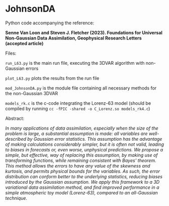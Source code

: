 # JohnsonDA

Python code accompanying the reference:

**Senne Van Loon and Steven J. Fletcher (2023). Foundations for Universal Non-Gaussian Data Assimilation, Geophysical Research Letters (accepted article)**

Files:

`run_L63.py` is the main run file, executing the 3DVAR algorithm with non-Gaussian errors

`plot_L63.py` plots the results from the run file

`mod_JohnsonDA.py` is the module file containing all necessary methods for the non-Gaussian 3DVAR

`models_rk.c` is the c-code integrating the Lorenz-63 model (should be compiled by running ```cc -fPIC -shared -o C_Lorenz.so models_rk4.c```)

Abstract:

*In many applications of data assimilation, especially when the size of the problem is large, a substantial assumption is made: all variables are well-described by Gaussian error statistics. This assumption has the advantage of making calculations considerably simpler, but it is often not valid, leading to biases in forecasts or, even worse, unphysical predictions. We propose a simple, but effective, way of replacing this assumption, by making use of transforming functions, while remaining consistent with Bayes' theorem. This method allows the errors to have any value of the skewness and kurtosis, and permits physical bounds for the variables. As such, the error distribution can conform better to the underlying statistics, reducing biases introduced by the Gaussian assumption. We apply this framework to a 3D variational data assimilation method, and find improved performance in a simple atmospheric toy model (Lorenz-63), compared to an all-Gaussian technique.*
